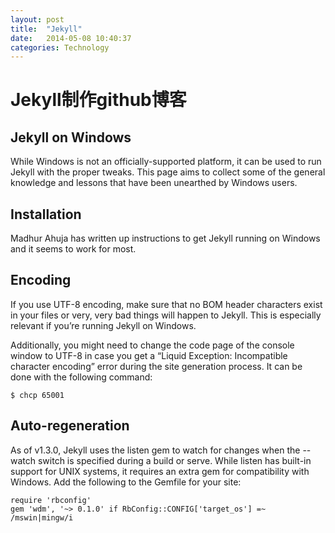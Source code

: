 ```yaml
---
layout: post
title:  "Jekyll"
date:   2014-05-08 10:40:37 
categories: Technology
---
```

# Jekyll制作github博客 #


## Jekyll on Windows ##
While Windows is not an officially-supported platform, it can be used to run Jekyll with the proper tweaks. This page aims to collect some of the general knowledge and lessons that have been unearthed by Windows users.

## Installation ##

Madhur Ahuja has written up instructions to get Jekyll running on Windows and it seems to work for most.

## Encoding ##

If you use UTF-8 encoding, make sure that no BOM header characters exist in your files or very, very bad things will happen to Jekyll. This is especially relevant if you’re running Jekyll on Windows.

Additionally, you might need to change the code page of the console window to UTF-8 in case you get a “Liquid Exception: Incompatible character encoding” error during the site generation process. It can be done with the following command:

	$ chcp 65001

## Auto-regeneration ##

As of v1.3.0, Jekyll uses the listen gem to watch for changes when the --watch switch is specified during a build or serve. While listen has built-in support for UNIX systems, it requires an extra gem for compatibility with Windows. Add the following to the Gemfile for your site:

	require 'rbconfig'
	gem 'wdm', '~> 0.1.0' if RbConfig::CONFIG['target_os'] =~ /mswin|mingw/i
